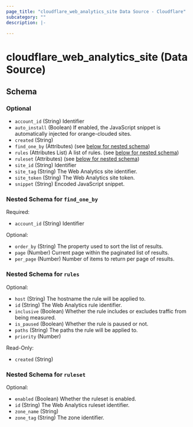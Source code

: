 ```yaml
---
page_title: "cloudflare_web_analytics_site Data Source - Cloudflare"
subcategory: ""
description: |-
  
---
```


# cloudflare_web_analytics_site (Data Source)




<!-- schema generated by tfplugindocs -->
## Schema

### Optional

- `account_id` (String) Identifier
- `auto_install` (Boolean) If enabled, the JavaScript snippet is automatically injected for orange-clouded sites.
- `created` (String)
- `find_one_by` (Attributes) (see [below for nested schema](#nestedatt--find_one_by))
- `rules` (Attributes List) A list of rules. (see [below for nested schema](#nestedatt--rules))
- `ruleset` (Attributes) (see [below for nested schema](#nestedatt--ruleset))
- `site_id` (String) Identifier
- `site_tag` (String) The Web Analytics site identifier.
- `site_token` (String) The Web Analytics site token.
- `snippet` (String) Encoded JavaScript snippet.

<a id="nestedatt--find_one_by"></a>
### Nested Schema for `find_one_by`

Required:

- `account_id` (String) Identifier

Optional:

- `order_by` (String) The property used to sort the list of results.
- `page` (Number) Current page within the paginated list of results.
- `per_page` (Number) Number of items to return per page of results.


<a id="nestedatt--rules"></a>
### Nested Schema for `rules`

Optional:

- `host` (String) The hostname the rule will be applied to.
- `id` (String) The Web Analytics rule identifier.
- `inclusive` (Boolean) Whether the rule includes or excludes traffic from being measured.
- `is_paused` (Boolean) Whether the rule is paused or not.
- `paths` (String) The paths the rule will be applied to.
- `priority` (Number)

Read-Only:

- `created` (String)


<a id="nestedatt--ruleset"></a>
### Nested Schema for `ruleset`

Optional:

- `enabled` (Boolean) Whether the ruleset is enabled.
- `id` (String) The Web Analytics ruleset identifier.
- `zone_name` (String)
- `zone_tag` (String) The zone identifier.


